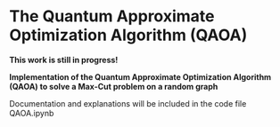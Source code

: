 # The Quantum Approximate Optimization Algorithm (QAOA)

**This work is still in progress!**

**Implementation of the Quantum Approximate Optimization Algorithm (QAOA) to solve a Max-Cut problem on a random graph**

Documentation and explanations will be included in the code file QAOA.ipynb
